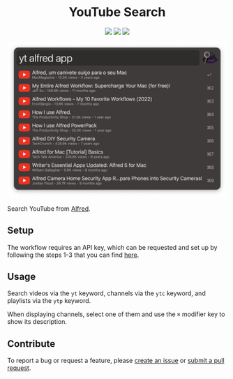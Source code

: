 <h1 align="center">YouTube Search</h1>

<p align="center">
  <a href="https://github.com/xilopaint/alfred-youtube/releases/latest">
  <img src="https://img.shields.io/github/release/xilopaint/alfred-youtube.svg"></a>
  <a href="https://github.com/xilopaint/alfred-youtube/releases">
  <img src="https://img.shields.io/github/downloads/xilopaint/alfred-youtube/total.svg"></a>
  <a href="https://github.com/xilopaint/alfred-youtube/blob/main/LICENSE.md">
  <img src="https://img.shields.io/github/license/xilopaint/alfred-youtube"></a>
</p>

<p align="center">
  <img src="workflow/images/about/demo-1.png">
</p>

Search YouTube from [Alfred][1].

## Setup

The workflow requires an API key, which can be requested and set up by following
the steps 1-3 that you can find [here][2].

## Usage

Search videos via the `yt` keyword, channels via the `ytc` keyword, and
playlists via the `ytp` keyword.

When displaying channels, select one of them and use the `⌘` modifier key to
show its description.

## Contribute

To report a bug or request a feature, please [create an issue][3] or
[submit a pull request][4].

[1]:http://www.alfredapp.com/
[2]:https://developers.google.com/youtube/v3/getting-started#before-you-start
[3]:https://github.com/xilopaint/alfred-youtube/issues
[4]:https://github.com/xilopaint/alfred-youtube/pulls
